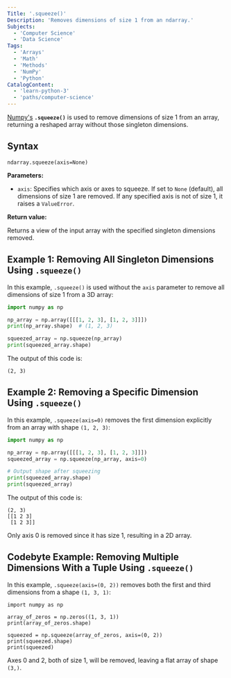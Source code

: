 ```yaml
---
Title: '.squeeze()'
Description: 'Removes dimensions of size 1 from an ndarray.'
Subjects:
  - 'Computer Science'
  - 'Data Science'
Tags:
  - 'Arrays'
  - 'Math'
  - 'Methods'
  - 'NumPy'
  - 'Python'
CatalogContent:
  - 'learn-python-3'
  - 'paths/computer-science'
---
```


[Numpy's](https://www.codecademy.com/resources/docs/numpy) **`.squeeze()`** is used to remove dimensions of size 1 from an array, returning a reshaped array without those singleton dimensions.

## Syntax

```pseudo
ndarray.squeeze(axis=None)
```

**Parameters:**

- `axis`: Specifies which axis or axes to squeeze. If set to `None` (default), all dimensions of size 1 are removed. If any specified axis is not of size 1, it raises a `ValueError`.

**Return value:**

Returns a view of the input array with the specified singleton dimensions removed.

## Example 1: Removing All Singleton Dimensions Using `.squeeze()`

In this example, `.squeeze()` is used without the `axis` parameter to remove all dimensions of size 1 from a 3D array:

```py
import numpy as np

np_array = np.array([[[1, 2, 3], [1, 2, 3]]])
print(np_array.shape)  # (1, 2, 3)

squeezed_array = np.squeeze(np_array)
print(squeezed_array.shape)
```

The output of this code is:

```shell
(2, 3)
```

## Example 2: Removing a Specific Dimension Using `.squeeze()`

In this example, `.squeeze(axis=0)` removes the first dimension explicitly from an array with shape `(1, 2, 3)`:

```py
import numpy as np

np_array = np.array([[[1, 2, 3], [1, 2, 3]]])
squeezed_array = np.squeeze(np_array, axis=0)

# Output shape after squeezing
print(squeezed_array.shape)
print(squeezed_array)
```

The output of this code is:

```shell
(2, 3)
[[1 2 3]
 [1 2 3]]
```

Only axis 0 is removed since it has size 1, resulting in a 2D array.

## Codebyte Example: Removing Multiple Dimensions With a Tuple Using `.squeeze()`

In this example, `.squeeze(axis=(0, 2))` removes both the first and third dimensions from a shape `(1, 3, 1)`:

```codebyte/python
import numpy as np

array_of_zeros = np.zeros((1, 3, 1))
print(array_of_zeros.shape)

squeezed = np.squeeze(array_of_zeros, axis=(0, 2))
print(squeezed.shape)
print(squeezed)
```

Axes 0 and 2, both of size 1, will be removed, leaving a flat array of shape `(3,)`.
